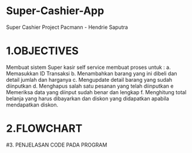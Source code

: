 # Super-Cashier-App
Super Cashier Project Pacmann - Hendrie Saputra

# 1.OBJECTIVES
Membuat sistem Super kasir self service membuat proses untuk :
a. Memasukkan ID Transaksi
b. Menambahkan barang yang ini dibeli dan detail jumlah dan harganya
c. Mengupdate detail barang yang sudah diinputkan 
d. Menghapus salah satu pesanan yang telah diinputkan
e  Memeriksa data yang diinput sudah benar dan lengkap
f. Menghitung total belanja yang harus dibayarkan dan diskon yang didapatkan apabila mendapatkan diskon.

# 2.FLOWCHART

#3. PENJELASAN CODE PADA PROGRAM

